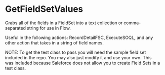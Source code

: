 # GetFieldSetValues

Grabs all of the fields in a FieldSet into a text collection or comma-separated string for use in Flow. 

Useful in the following actions: RecordDetailFSC, ExecuteSOQL, and any other action that takes in a string of field names.

NOTE: To get the test class to pass you will need the sample field set included in the repo. You may also just modify it and use your own. This was included because Saleforce does not allow you to create Field Sets in a test class. 